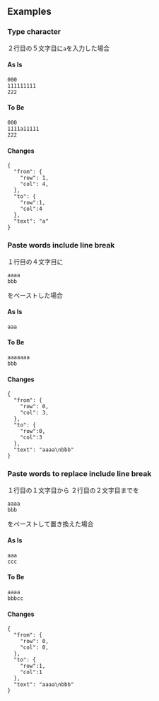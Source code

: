 
## Examples

### Type character
２行目の５文字目に`a`を入力した場合

#### As Is
```
000
111111111
222
```

#### To Be
```
000
1111a11111
222
```

#### Changes
```
{
  "from": {
    "row": 1,
    "col": 4,
  },
  "to": {
    "row":1,
    "col":4
  },
  "text": "a"
}
```

### Paste words include line break
１行目の４文字目に
```
aaaa
bbb
```
をペーストした場合

#### As Is

```
aaa
```

#### To Be

```
aaaaaaa
bbb
```

#### Changes
```
{
  "from": {
    "row": 0,
    "col": 3,
  },
  "to": {
    "row":0,
    "col":3
  },
  "text": "aaaa\nbbb"
}
```


### Paste words to replace include line break
１行目の１文字目から
２行目の２文字目までを
```
aaaa
bbb
```
をペーストして置き換えた場合

#### As Is

```
aaa
ccc
```

#### To Be

```
aaaa
bbbcc
```

#### Changes
```
{
  "from": {
    "row": 0,
    "col": 0,
  },
  "to": {
    "row":1,
    "col":1
  },
  "text": "aaaa\nbbb"
}
```
